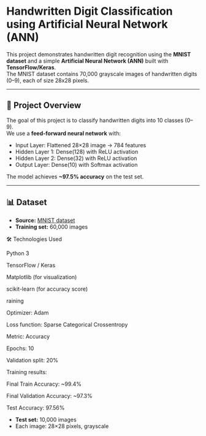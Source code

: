 # Handwritten Digit Classification using Artificial Neural Network (ANN)

This project demonstrates handwritten digit recognition using the **MNIST dataset** and a simple **Artificial Neural Network (ANN)** built with **TensorFlow/Keras**.  
The MNIST dataset contains 70,000 grayscale images of handwritten digits (0–9), each of size 28x28 pixels.

---

## 📌 Project Overview
The goal of this project is to classify handwritten digits into 10 classes (0–9).  
We use a **feed-forward neural network** with:
- Input Layer: Flattened 28×28 image → 784 features
- Hidden Layer 1: Dense(128) with ReLU activation
- Hidden Layer 2: Dense(32) with ReLU activation
- Output Layer: Dense(10) with Softmax activation

The model achieves **~97.5% accuracy** on the test set.

---

## 📊 Dataset
- **Source:** [MNIST dataset](http://yann.lecun.com/exdb/mnist/)
- **Training set:** 60,000 images

🛠️ Technologies Used

Python 3

TensorFlow / Keras

Matplotlib (for visualization)

scikit-learn (for accuracy score)

raining

Optimizer: Adam

Loss function: Sparse Categorical Crossentropy

Metric: Accuracy

Epochs: 10

Validation split: 20%

Training results:

Final Train Accuracy: ~99.4%

Final Validation Accuracy: ~97.3%

Test Accuracy: 97.56%
- **Test set:** 10,000 images
- Each image: 28×28 pixels, grayscale

